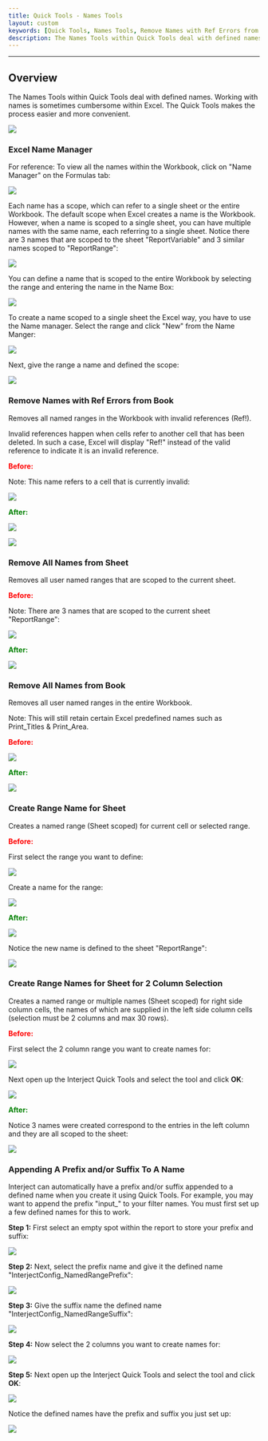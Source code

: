 ```yaml
---
title: Quick Tools - Names Tools
layout: custom
keywords: [Quick Tools, Names Tools, Remove Names with Ref Errors from Book, Remove All Names from Sheet, Remove All Names from Book, Create Range Name for Sheet, Create Range Names for Sheet for 2 Column Selection]
description: The Names Tools within Quick Tools deal with defined names.
---
```

* * *

## Overview

The Names Tools within Quick Tools deal with defined names. Working with names is sometimes cumbersome within Excel. The Quick Tools makes the process easier and more convenient.

![](/images/QuickTools/NamesTools.png)
<br>

### Excel Name Manager

For reference: To view all the names within the Workbook, click on "Name Manager" on the Formulas tab:

![](/images/QuickTools/NameManager.png)
<br>

Each name has a scope, which can refer to a single sheet or the entire Workbook. The default scope when Excel creates a name is the Workbook. However, when a name is scoped to a single sheet, you can have multiple names with the same name, each referring to a single sheet. Notice there are 3 names that are scoped to the sheet "ReportVariable" and 3 similar names scoped to "ReportRange":

![](/images/QuickTools/NameManager2.png)
<br>

You can define a name that is scoped to the entire Workbook by selecting the range and entering the name in the Name Box:

![](/images/QuickTools/NameManager5.png)
<br>

To create a name scoped to a single sheet the Excel way, you have to use the Name manager. Select the range and click "New" from the Name Manger:

![](/images/QuickTools/NameManager3.png)
<br>

Next, give the range a name and defined the scope:

![](/images/QuickTools/NameManager4.png)
<br>


### Remove Names with Ref Errors from Book

Removes all named ranges in the Workbook with invalid references (Ref!).

Invalid references happen when cells refer to another cell that has been deleted. In such a case, Excel will display "Ref!" instead of the valid reference to indicate it is an invalid reference.

<b style='color:red;'><strong>Before:</strong></b>

Note: This name refers to a cell that is currently invalid:

![](/images/QuickTools/RefBefore.png)
<br>

<b style='color:green;'><strong>After:</strong></b>

![](/images/QuickTools/RefMiddle.png)
<br>

![](/images/QuickTools/RefAfter.png)
<br>

### Remove All Names from Sheet

Removes all user named ranges that are scoped to the current sheet.

<b style='color:red;'><strong>Before:</strong></b>

Note: There are 3 names that are scoped to the current sheet "ReportRange":

![](/images/QuickTools/DefinedNamesSheetBefore.png)
<br>

<b style='color:green;'><strong>After:</strong></b>

![](/images/QuickTools/DefinedNamesSheetAfter.png)
<br>

### Remove All Names from Book

Removes all user named ranges in the entire Workbook.

Note: This will still retain certain Excel predefined names such as Print_Titles & Print_Area.

<b style='color:red;'><strong>Before:</strong></b>

![](/images/QuickTools/DefinedNamesBookBefore.png)
<br>

<b style='color:green;'><strong>After:</strong></b>

![](/images/QuickTools/DefinedNamesBookAfter.png)
<br>

### Create Range Name for Sheet

Creates a named range (Sheet scoped) for current cell or selected range.

<b style='color:red;'><strong>Before:</strong></b>

First select the range you want to define:

![](/images/QuickTools/DefineNameRangeBefore.png)
<br>

Create a name for the range:

![](/images/QuickTools/DefineNameRangeMiddle.png)
<br>

<b style='color:green;'><strong>After:</strong></b>

![](/images/QuickTools/DefineNameRangeAfter.png)
<br>

Notice the new name is defined to the sheet "ReportRange":

![](/images/QuickTools/DefineNameRangeAfter2.png)
<br>

### Create Range Names for Sheet for 2 Column Selection

Creates a named range or multiple names (Sheet scoped) for right side column cells, the names of which are supplied in the left side column cells (selection must be 2 columns and max 30 rows).

<b style='color:red;'><strong>Before:</strong></b>

First select the 2 column range you want to create names for:

![](/images/QuickTools/SelectedNameRangeBefore.png)
<br>

Next open up the Interject Quick Tools and select the tool and click **OK**:

![](/images/QuickTools/SelectedNameRangeMiddle.png)
<br>

<b style='color:green;'><strong>After:</strong></b>

Notice 3 names were created correspond to the entries in the left column and they are all scoped to the sheet:

![](/images/QuickTools/SelectedNameRangeAfter.png)
<br>

### Appending A Prefix and/or Suffix To A Name

Interject can automatically have a prefix and/or suffix appended to a defined name when you create it using Quick Tools. For example, you may want to append the prefix "input_" to your filter names. You must first set up a few defined names for this to work.

**Step 1:** First select an empty spot within the report to store your prefix and suffix:

![](/images/QuickTools/PrefixSuffix1.png)
<br>

**Step 2:** Next, select the prefix name and give it the defined name "InterjectConfig_NamedRangePrefix":

![](/images/QuickTools/PrefixSuffix2.png)
<br>

**Step 3:** Give the suffix name the defined name "InterjectConfig_NamedRangeSuffix":

![](/images/QuickTools/PrefixSuffix3.png)
<br>

**Step 4:** Now select the 2 columns you want to create names for:

![](/images/QuickTools/SelectedNameRangeBefore.png)
<br>

**Step 5:** Next open up the Interject Quick Tools and select the tool and click **OK**:

![](/images/QuickTools/SelectedNameRangeMiddle.png)
<br>

Notice the defined names have the prefix and suffix you just set up:

![](/images/QuickTools/PrefixSuffix4.png)
<br>
